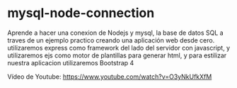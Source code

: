 # mysql-node-connection
Aprende a hacer una conexion de Nodejs y mysql, la base de datos SQL a traves de un ejemplo practico creando una aplicación web desde cero. utilizaremos express como framework del lado del servidor con javascript, y utilizaremos ejs como motor de plantillas para generar html, y para estilizar nuestra aplicacion utilizaremos Bootstrap 4

Vídeo de Youtube: https://www.youtube.com/watch?v=O3yNkUfkXfM

